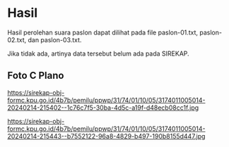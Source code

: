 # Hasil

Hasil perolehan suara paslon dapat dilihat pada file paslon-01.txt, paslon-02.txt, dan paslon-03.txt.

Jika tidak ada, artinya data tersebut belum ada pada SIREKAP.

## Foto C Plano

https://sirekap-obj-formc.kpu.go.id/4b7b/pemilu/ppwp/31/74/01/10/05/3174011005014-20240214-215402--1c76c7f5-30ba-4d5c-a19f-d48ecb08cc1f.jpg

https://sirekap-obj-formc.kpu.go.id/4b7b/pemilu/ppwp/31/74/01/10/05/3174011005014-20240214-215443--b7552122-96a8-4829-b497-190b8155d447.jpg
